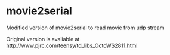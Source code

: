 movie2serial
============

Modified version of movie2serial to read movie from udp stream

Original version is avaliable at http://www.pjrc.com/teensy/td_libs_OctoWS2811.html
